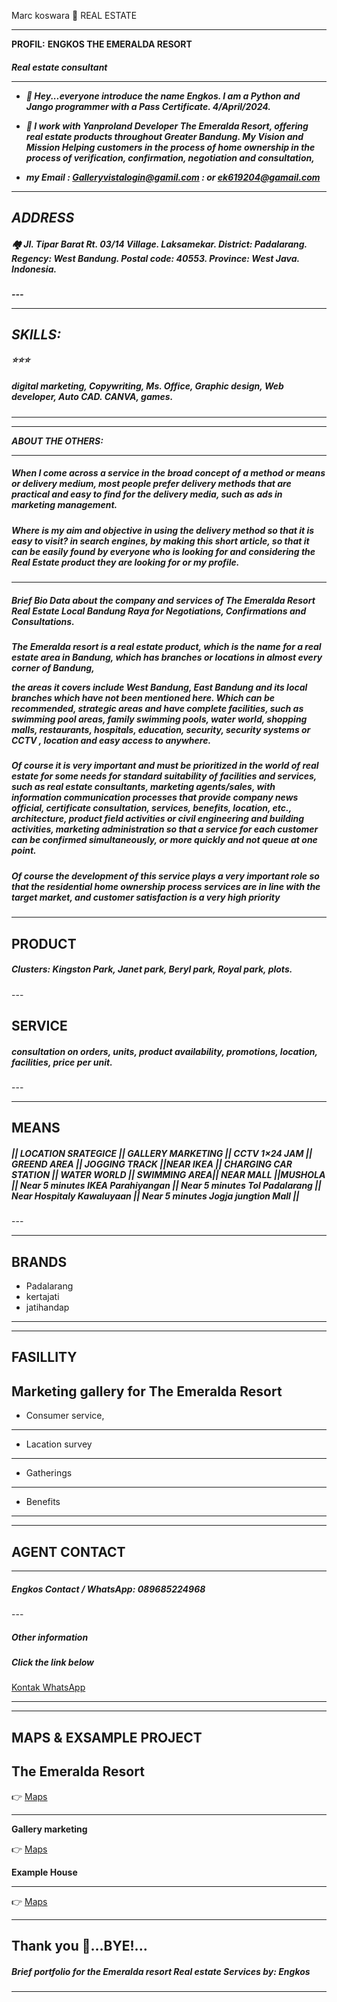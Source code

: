 Marc koswara 👀 REAL ESTATE 

---

 **PROFIL:**
**ENGKOS THE EMERALDA RESORT**
 <h5>Real estate consultant<h/h5>

--- 

-  🌱 Hey...everyone introduce the name Engkos. I am a Python and Jango programmer with a Pass Certificate. 4/April/2024.

 - 🎯 I work with Yanproland Developer **The Emeralda Resort**, offering real estate products throughout Greater Bandung. My Vision and Mission Helping customers in the process of home ownership in the process of verification, confirmation, negotiation and consultation,

-  my Email : Galleryvistalogin@gamil.com
            : or ek619204@gamail.com


---
ADDRESS
---

<h5>🏘️ Jl. Tipar Barat Rt. 03/14 Village. Laksamekar. District: Padalarang. Regency: West Bandung. Postal code: 40553. Province: West Java. Indonesia.</h5>
 --- 

---
**SKILLS:** 
---

⭐⭐⭐<h5>digital marketing, Copywriting, Ms. Office, Graphic design, Web developer, Auto CAD. CANVA, games.</h5>

--- 
---

**ABOUT THE OTHERS:** 

---

<h5>When I come across a service in the broad concept of a method or means or delivery medium, most people prefer delivery methods that are practical and easy to find for the delivery media, such as ads in marketing management.
 
  <h5> Where is my aim and objective in using the delivery method so that it is easy to visit? in search engines, by making this short article, so that it can be easily found by everyone who is looking for and considering the Real Estate product they are looking for or my profile.</h5>

--- 

<h5>Brief Bio Data about the company and services of The Emeralda Resort Real Estate Local Bandung Raya for Negotiations, Confirmations and Consultations.</h5>



 <h5>The Emeralda resort is a real estate product, which is the name for a real estate area in Bandung, which has branches or locations in almost every corner of Bandung, 
  
   the areas it covers include West Bandung, East Bandung and its local branches which have not been mentioned here. Which can be recommended, strategic areas and have complete facilities, such as swimming pool areas, family swimming pools, water world, shopping malls, restaurants, hospitals, education, security, security systems or CCTV , location and easy access to anywhere.
   
   <h5>Of course it is very important and must be prioritized in the world of real estate for some needs for standard suitability of facilities and services, such as real estate consultants, marketing agents/sales, with information communication processes that provide company news official, certificate consultation, services, benefits, location, etc., architecture, product field activities or civil engineering and building activities, marketing administration so that a service for each customer can be confirmed simultaneously, or more quickly and not queue at one point.</h5>
   
 <h>Of course the development of this service plays a very important role so that the residential home ownership process services are in line with the target market, and customer satisfaction is a very high priority</h5>
 
  
---
**PRODUCT**
---

 <h5>Clusters: Kingston Park, Janet park, Beryl park, Royal park, plots.</h5>
---


**SERVICE**
---

<h5>consultation on orders, units, product availability, promotions, location, facilities, price per unit.</h5>
--- 

---
**MEANS** 
---

<h5>|| LOCATION SRATEGICE || GALLERY MARKETING || CCTV 1×24 JAM || GREEND AREA || JOGGING TRACK ||NEAR IKEA || CHARGING CAR STATION || WATER WORLD || SWIMMING AREA|| NEAR MALL ||MUSHOLA || Near 5 minutes IKEA Parahiyangan || Near 5  minutes Tol Padalarang || Near Hospitaly Kawaluyaan || Near 5 minutes Jogja jungtion Mall ||</h5>
---

---
 **BRANDS**
---

 - Padalarang 
- kertajati
 - jatihandap 
--- 

---
**FASILLITY** 
---

Marketing gallery for The Emeralda Resort
---
 - Consumer service,
---
- Lacation survey
---
 - Gatherings
---
 - Benefits 
---  

---
 **AGENT CONTACT** 
---
---
<h5>Engkos
 Contact / WhatsApp: 089685224968</h5>
---
 <h5>Other information</h5>

 <h5>Click the link below</h5>

[Kontak WhatsApp](https://take.app/id/gallerycreators)

--- 

---
**MAPS & EXSAMPLE PROJECT** 
---

**The Emeralda Resort**
--- 

👉 [Maps](https://maps.app.goo.gl/wBnheVot5DMbDeiz6)

---

 **Gallery marketing**


👉 [Maps](https://maps.app.goo.gl/Bswm7SmvrQgZYv4m8)


**Example House**

---


👉 [Maps](https://maps.app.goo.gl/bTpMSnyy1usGwDMX6)

---
Thank you 🙏...BYE!...
---

<h5>Brief portfolio for the Emeralda resort Real estate Services
by: Engkos</h5>

---







